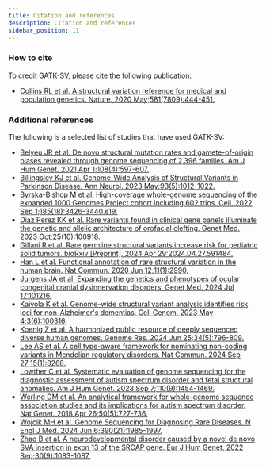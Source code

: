 ```yaml
---
title: Citation and references
description: Citation and references
sidebar_position: 11
---
```


### How to cite

To credit GATK-SV, please cite the following publication:

- [Collins RL et al. A structural variation reference for medical and population genetics. Nature. 2020 May;581(7809):444-451.](https://doi.org/10.1038/s41586-020-2287-8)

### Additional references

The following is a selected list of studies that have used GATK-SV:

- [Belyeu JR et al. De novo structural mutation rates and gamete-of-origin biases revealed through genome sequencing of 2,396 families. Am J Hum Genet. 2021 Apr 1;108(4):597-607.](https://doi.org/10.1016/j.ajhg.2021.02.012)
- [Billingsley KJ et al. Genome-Wide Analysis of Structural Variants in Parkinson Disease. Ann Neurol. 2023 May;93(5):1012-1022.](https://doi.org/10.1002/ana.26608)
- [Byrska-Bishop M et al. High-coverage whole-genome sequencing of the expanded 1000 Genomes Project cohort including 602 trios. Cell. 2022 Sep 1;185(18):3426-3440.e19.](https://doi.org/10.1016/j.cell.2022.08.004)
- [Diaz Perez KK et al. Rare variants found in clinical gene panels illuminate the genetic and allelic architecture of orofacial clefting. Genet Med. 2023 Oct;25(10):100918.](https://doi.org/10.1016/j.gim.2023.100918)
- [Gillani R et al. Rare germline structural variants increase risk for pediatric solid tumors. bioRxiv [Preprint]. 2024 Apr 29:2024.04.27.591484.](https://doi.org/10.1101/2024.04.27.591484)
- [Han L et al. Functional annotation of rare structural variation in the human brain. Nat Commun. 2020 Jun 12;11(1):2990.](https://doi.org/10.1038/s41467-020-16736-1)
- [Jurgens JA et al. Expanding the genetics and phenotypes of ocular congenital cranial dysinnervation disorders. Genet Med. 2024 Jul 17:101216.](https://doi.org/10.1016/j.gim.2024.101216)
- [Kaivola K et al. Genome-wide structural variant analysis identifies risk loci for non-Alzheimer's dementias. Cell Genom. 2023 May 4;3(6):100316.](https://doi.org/10.1016/j.xgen.2023.100316)
- [Koenig Z et al. A harmonized public resource of deeply sequenced diverse human genomes. Genome Res. 2024 Jun 25;34(5):796-809.](https://doi.org/10.1101/gr.278378.123)
- [Lee AS et al. A cell type-aware framework for nominating non-coding variants in Mendelian regulatory disorders. Nat Commun. 2024 Sep 27;15(1):8268.](https://doi.org/10.1038/s41467-024-52463-7)
- [Lowther C et al. Systematic evaluation of genome sequencing for the diagnostic assessment of autism spectrum disorder and fetal structural anomalies. Am J Hum Genet. 2023 Sep 7;110(9):1454-1469.](https://doi.org/10.1016/j.ajhg.2023.07.010)
- [Werling DM et al. An analytical framework for whole-genome sequence association studies and its implications for autism spectrum disorder. Nat Genet. 2018 Apr 26;50(5):727-736.](https://doi.org/10.1038/s41588-018-0107-y)
- [Wojcik MH et al. Genome Sequencing for Diagnosing Rare Diseases. N Engl J Med. 2024 Jun 6;390(21):1985-1997.](https://doi.org/10.1056/nejmoa2314761)
- [Zhao B et al. A neurodevelopmental disorder caused by a novel de novo SVA insertion in exon 13 of the SRCAP gene. Eur J Hum Genet. 2022 Sep;30(9):1083-1087.](https://doi.org/10.1038/s41431-022-01137-3)

